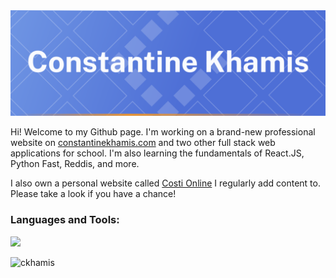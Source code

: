 <img src="GitHub Banner.webp">
<p>Hi! Welcome to my Github page. I'm working on a brand-new professional website on <a href="https://constantinekhamis.com">constantinekhamis.com</a> and two other full stack web applications for school. I'm also learning the fundamentals of React.JS, Python Fast, Reddis, and more.</p>
<p>I also own a personal website called <a href="https://costionline.com">Costi Online</a> I regularly add content to. Please take a look if you have a chance!</p>

<h3 align="left">Languages and Tools:</h3>
<img src="https://skillicons.dev/icons?i=bootstrap,cpp,cloudflare,css,d3,docker,fastapi,git,gradle,html,ai,java,js,jquery,mysql,postgres,py,react,redis,rust,sass,spring,tensorflow,ts,wordpress,xd" />
<p><img align="left" src="https://github-readme-stats.vercel.app/api/top-langs?username=ckhamis&show_icons=true&locale=en&layout=compact" alt="ckhamis" /></p>
